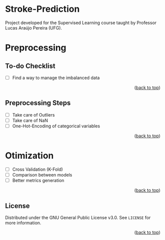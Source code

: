 # Stroke-Prediction
Project developed for the Supervised Learning course taught by Professor Lucas Araújo Pereira (UFG).

<!-- ACKNOWLEDGMENTS
https://github.com/othneildrew/Best-README-Template/
-->

# Preprocessing
<a name="readme-top"></a>


<!-- ROADMAP -->
## To-do Checklist
- [ ] Find a way to manage the imbalanced data

<p align="right">(<a href="#readme-top">back to top</a>)</p>

## Preprocessing Steps
- [ ] Take care of Outliers
- [ ] Take care of NaN
- [ ] One-Hot-Encoding of categorical variables

<p align="right">(<a href="#readme-top">back to top</a>)</p>


# Otimization
- [ ] Cross Validation (K-Fold)
- [ ] Comparison between models
- [ ] Better metrics generation

<p align="right">(<a href="#readme-top">back to top</a>)</p>

<!-- LICENSE -->
## License

Distributed under the GNU General Public License v3.0. See `LICENSE` for more information.

<p align="right">(<a href="#readme-top">back to top</a>)</p>
